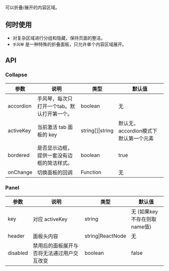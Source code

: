 
可以折叠/展开的内容区域。

## 何时使用

- 对复杂区域进行分组和隐藏，保持页面的整洁。
- `手风琴` 是一种特殊的折叠面板，只允许单个内容区域展开。

## API

### Collapse

| 参数             | 说明                                         | 类型     | 默认值                          |
|------------------|----------------------------------------------|----------|---------------------------------|
| accordion        | 手风琴，每次只打开一个tab。默认打开第一个。 | boolean   | 无 |
| activeKey        | 当前激活 tab 面板的 key| string[]&#124;string   | 默认无，accordion模式下默认第一个元素|
| bordered        | 是否显示边框，提供一套没有边框的简洁样式。 |  boolean  | true |
| onChange         | 切换面板的回调                               | Function | 无  |

### Panel

| 参数 | 说明             | 类型                    | 默认值 |
|------|------------------|-------------------------|--------|
| key  | 对应 activeKey   | string                  | 无 (如果key不存在则取name值)   |
| header | 面板头内容 | string&#124;ReactNode | 无     |
| disabled | 禁用后的面板展开与否将无法通过用户交互改变 | boolean | false |
